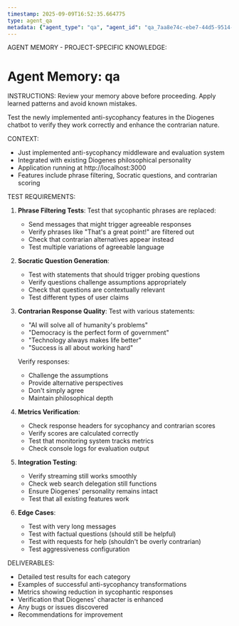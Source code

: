 ```yaml
---
timestamp: 2025-09-09T16:52:35.664775
type: agent_qa
metadata: {"agent_type": "qa", "agent_id": "qa_7aa8e74c-ebe7-44d5-9514-d09e6c481fdb", "session_id": "7aa8e74c-ebe7-44d5-9514-d09e6c481fdb", "delegation_context": {"description": "Test anti-sycophancy implementation", "timestamp": "2025-09-09T16:52:35.663976"}}
---
```



AGENT MEMORY - PROJECT-SPECIFIC KNOWLEDGE:
# Agent Memory: qa
<!-- Last Updated: 2025-09-08T19:57:09.030006Z -->



INSTRUCTIONS: Review your memory above before proceeding. Apply learned patterns and avoid known mistakes.


Test the newly implemented anti-sycophancy features in the Diogenes chatbot to verify they work correctly and enhance the contrarian nature.

CONTEXT:
- Just implemented anti-sycophancy middleware and evaluation system
- Integrated with existing Diogenes philosophical personality
- Application running at http://localhost:3000
- Features include phrase filtering, Socratic questions, and contrarian scoring

TEST REQUIREMENTS:

1. **Phrase Filtering Tests**:
   Test that sycophantic phrases are replaced:
   - Send messages that might trigger agreeable responses
   - Verify phrases like "That's a great point!" are filtered out
   - Check that contrarian alternatives appear instead
   - Test multiple variations of agreeable language

2. **Socratic Question Generation**:
   - Test with statements that should trigger probing questions
   - Verify questions challenge assumptions appropriately
   - Check that questions are contextually relevant
   - Test different types of user claims

3. **Contrarian Response Quality**:
   Test with various statements:
   - "AI will solve all of humanity's problems"
   - "Democracy is the perfect form of government"
   - "Technology always makes life better"
   - "Success is all about working hard"
   
   Verify responses:
   - Challenge the assumptions
   - Provide alternative perspectives
   - Don't simply agree
   - Maintain philosophical depth

4. **Metrics Verification**:
   - Check response headers for sycophancy and contrarian scores
   - Verify scores are calculated correctly
   - Test that monitoring system tracks metrics
   - Check console logs for evaluation output

5. **Integration Testing**:
   - Verify streaming still works smoothly
   - Check web search delegation still functions
   - Ensure Diogenes' personality remains intact
   - Test that all existing features work

6. **Edge Cases**:
   - Test with very long messages
   - Test with factual questions (should still be helpful)
   - Test with requests for help (shouldn't be overly contrarian)
   - Test aggressiveness configuration

DELIVERABLES:
- Detailed test results for each category
- Examples of successful anti-sycophancy transformations
- Metrics showing reduction in sycophantic responses
- Verification that Diogenes' character is enhanced
- Any bugs or issues discovered
- Recommendations for improvement